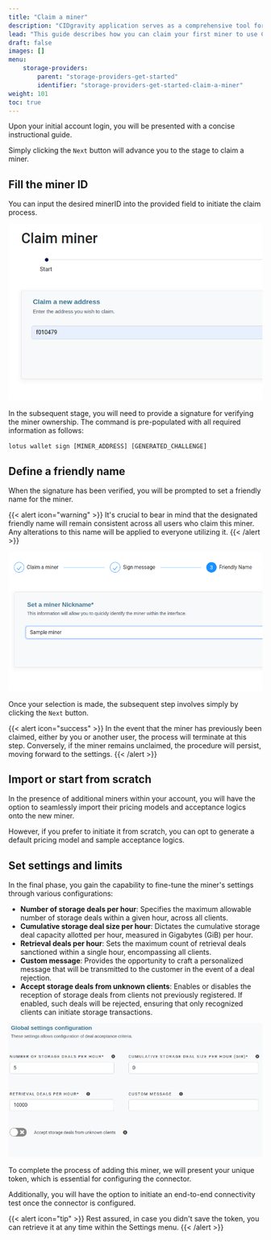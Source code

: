 ```yaml
---
title: "Claim a miner"
description: "CIDgravity application serves as a comprehensive tool for managing and monitoring of : clients, pricing, acceptance criterias, avalability and activity."
lead: "This guide describes how you can claim your first miner to use CIDgravity"
draft: false
images: []
menu:
    storage-providers:
        parent: "storage-providers-get-started"
        identifier: "storage-providers-get-started-claim-a-miner"
weight: 101
toc: true
---
```


Upon your initial account login, you will be presented with a concise instructional guide.

Simply clicking the `Next` button will advance you to the stage to claim a miner. 

## Fill the miner ID

You can input the desired minerID into the provided field to initiate the claim process.

![Enter the minerID you want to claim](enter-a-miner-id.png)

In the subsequent stage, you will need to provide a signature for verifying the miner ownership. 
The command is pre-populated with all required information as follows:

```shell
lotus wallet sign [MINER_ADDRESS] [GENERATED_CHALLENGE]
```

## Define a friendly name

When the signature has been verified, you will be prompted to set a friendly name for the miner.

{{< alert icon="warning" >}}
It's crucial to bear in mind that the designated friendly name will remain consistent across all users who claim this miner. 
Any alterations to this name will be applied to everyone utilizing it.
{{< /alert >}}

![Choose a friendly name for this miner](define-friendly-name.png)

Once your selection is made, the subsequent step involves simply by clicking the `Next` button.

{{< alert icon="success" >}}
In the event that the miner has previously been claimed, either by you or another user, the process will terminate at this step. 
Conversely, if the miner remains unclaimed, the procedure will persist, moving forward to the settings.
{{< /alert >}}

## Import or start from scratch

In the presence of additional miners within your account, you will have the option to seamlessly import their pricing models and acceptance logics onto the new miner.

However, if you prefer to initiate it from scratch, you can opt to generate a default pricing model and sample acceptance logics.

## Set settings and limits

In the final phase, you gain the capability to fine-tune the miner's settings through various configurations:

- **Number of storage deals per hour**: Specifies the maximum allowable number of storage deals within a given hour, across all clients.
- **Cumulative storage deal size per hour**: Dictates the cumulative storage deal capacity allotted per hour, measured in Gigabytes (GiB) per hour.
- **Retrieval deals per hour**: Sets the maximum count of retrieval deals sanctioned within a single hour, encompassing all clients.
- **Custom message**: Provides the opportunity to craft a personalized message that will be transmitted to the customer in the event of a deal rejection.
- **Accept storage deals from unknown clients**: Enables or disables the reception of storage deals from clients not previously registered. If enabled, such deals will be rejected, ensuring that only recognized clients can initiate storage transactions.

![Define the global limits for this miner](set-global-limits.png)

To complete the process of adding this miner, we will present your unique token, which is essential for configuring the connector.

Additionally, you will have the option to initiate an end-to-end connectivity test once the connector is configured.

{{< alert icon="tip" >}}
Rest assured, in case you didn't save the token, you can retrieve it at any time within the Settings menu.
{{< /alert >}}
